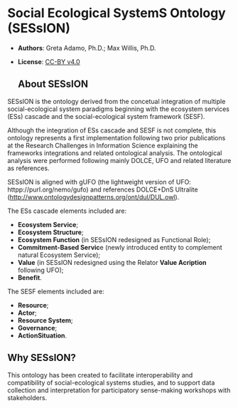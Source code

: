 # Social Ecological SystemS Ontology (SESsION)

- **Authors**: Greta Adamo, Ph.D.; Max Willis, Ph.D.
- **License**: [CC-BY v4.0](http://creativecommons.org/licenses/by/4.0/)

  ## About SESsION

SESsION is the ontology derived from the concetual integration of multiple social-ecological system paradigms beginning with the ecosystem services (ESs) cascade and the social-ecological system framework (SESF).

Although the integration of ESs cascade and SESF is not complete, this ontology represents a first implementation following two prior publications at the Research Challenges in Information Science explaining the frameworks integrations and related ontological analysis. The ontological analysis were performed following mainly DOLCE, UFO and related literature as references. 

SESsION is aligned with gUFO (the lightweight version of UFO: httpp://purl.org/nemo/gufo) and references DOLCE+DnS Ultralite (http://www.ontologydesignpatterns.org/ont/dul/DUL.owl).

The ESs cascade elements included are:
- **Ecosystem Service**;
- **Ecosystem Structure**;
- **Ecosystem Function** (in SESsION redesigned as Functional Role);
- **Commitment-Based Servic**e (newly introduced entity to complement natural Ecosystem Service);
- **Value** (in SESsION redesigned using the Relator **Value Acription** following UFO);
- **Benefit**.

The SESF elements included are:
- **Resource**;
- **Actor**;
- **Resource System**;
- **Governance**;
- **ActionSituation**.

## Why SESsION?

This ontology has been created to facilitate interoperability and compatibility of social-ecological systems studies, and to support data collection and interpretation for participatory sense-making workshops with stakeholders.
